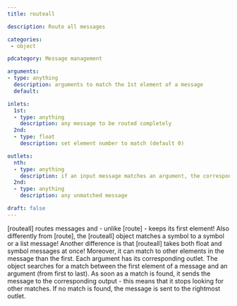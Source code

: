 ```yaml
---
title: routeall

description: Route all messages

categories:
 - object

pdcategory: Message management

arguments:
- type: anything
  description: arguments to match the 1st element of a message
  default:

inlets:
  1st:
  - type: anything
    description: any message to be routed completely
  2nd:
  - type: float
    description: set element number to match (default 0)

outlets:
  nth:
  - type: anything
    description: if an input message matches an argument, the corresponding outlet sends that message.
  2nd:
  - type: anything
    description: any unmatched message

draft: false
---
```


[routeall] routes messages and - unlike [route] - keeps its first element! Also differently from [route], the [routeall] object matches a symbol to a symbol or a list message! Another difference is that [routeall] takes both float and symbol messages at once! Moreover, it can match to other elements in the message than the first.
Each argument has its corresponding outlet. The object searches for a match between the first element of a message and an argument (from first to last). As soon as a match is found, it sends the message to the corresponding output - this means that it stops looking for other matches. If no match is found, the message is sent to the rightmost outlet.